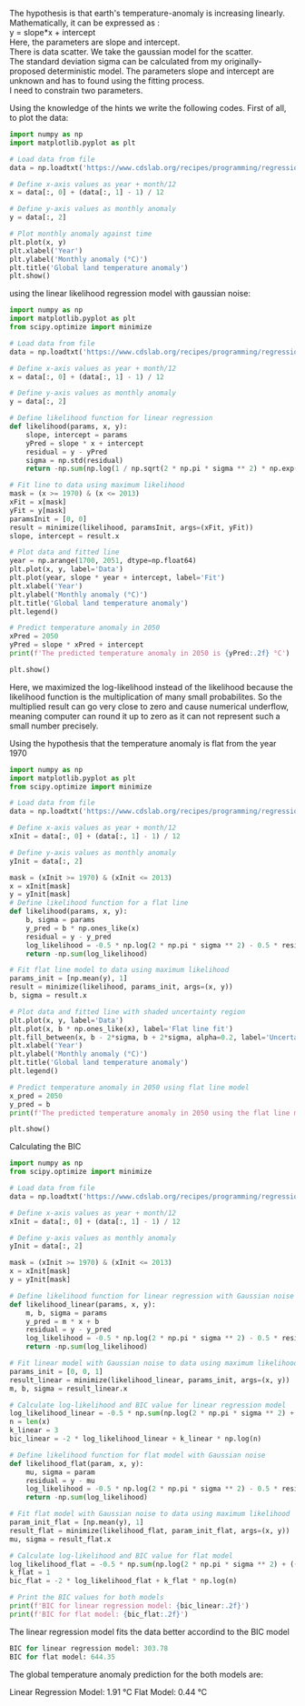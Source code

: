 The hypothesis is that earth's temperature-anomaly is increasing linearly. Mathematically, it can be expressed as :<br> 
y = slope*x + intercept<br>
Here, the parameters are slope and intercept.<br>
There is data scatter. We take the gaussian model for the scatter.<br>
The standard deviation sigma can be calculated from my originally-proposed deterministic model. The parameters slope and intercept are unknown and has to found using the fitting process.<br>
I need to constrain two parameters.<br>
 
Using the knowledge of the hints we write the following codes. First of all, to plot the data: 

```python
import numpy as np
import matplotlib.pyplot as plt

# Load data from file
data = np.loadtxt('https://www.cdslab.org/recipes/programming/regression-predicting-future-global-land-temperature-maxlikelihood/usaTemperatureHistory.txt', skiprows=70)

# Define x-axis values as year + month/12
x = data[:, 0] + (data[:, 1] - 1) / 12

# Define y-axis values as monthly anomaly
y = data[:, 2]

# Plot monthly anomaly against time
plt.plot(x, y)
plt.xlabel('Year')
plt.ylabel('Monthly anomaly (°C)')
plt.title('Global land temperature anomaly')
plt.show()
```
using the linear likelihood regression model with gaussian noise:

```python
import numpy as np
import matplotlib.pyplot as plt
from scipy.optimize import minimize

# Load data from file
data = np.loadtxt('https://www.cdslab.org/recipes/programming/regression-predicting-future-global-land-temperature-maxlikelihood/usaTemperatureHistory.txt', skiprows=70)

# Define x-axis values as year + month/12
x = data[:, 0] + (data[:, 1] - 1) / 12

# Define y-axis values as monthly anomaly
y = data[:, 2]

# Define likelihood function for linear regression
def likelihood(params, x, y):
    slope, intercept = params
    yPred = slope * x + intercept
    residual = y - yPred
    sigma = np.std(residual)
    return -np.sum(np.log(1 / np.sqrt(2 * np.pi * sigma ** 2) * np.exp(-residual ** 2 / (2 * sigma ** 2))))

# Fit line to data using maximum likelihood
mask = (x >= 1970) & (x <= 2013)
xFit = x[mask]
yFit = y[mask]
paramsInit = [0, 0]
result = minimize(likelihood, paramsInit, args=(xFit, yFit))
slope, intercept = result.x

# Plot data and fitted line
year = np.arange(1700, 2051, dtype=np.float64)
plt.plot(x, y, label='Data')
plt.plot(year, slope * year + intercept, label='Fit')
plt.xlabel('Year')
plt.ylabel('Monthly anomaly (°C)')
plt.title('Global land temperature anomaly')
plt.legend()

# Predict temperature anomaly in 2050
xPred = 2050
yPred = slope * xPred + intercept
print(f'The predicted temperature anomaly in 2050 is {yPred:.2f} °C')

plt.show()
```
Here, we maximized the log-likelihood instead of the likelihood because the likelihood function is the multiplication of many small probabilites. So the multiplied result can go very close to zero and cause numerical underflow, meaning computer can round it up to zero as it can not represent such a small number precisely.<br>

Using the hypothesis that the temperature anomaly is flat from the year 1970

```python
import numpy as np
import matplotlib.pyplot as plt
from scipy.optimize import minimize

# Load data from file
data = np.loadtxt('https://www.cdslab.org/recipes/programming/regression-predicting-future-global-land-temperature-maxlikelihood/usaTemperatureHistory.txt', skiprows=70)

# Define x-axis values as year + month/12
xInit = data[:, 0] + (data[:, 1] - 1) / 12

# Define y-axis values as monthly anomaly
yInit = data[:, 2]

mask = (xInit >= 1970) & (xInit <= 2013)
x = xInit[mask]
y = yInit[mask]
# Define likelihood function for a flat line
def likelihood(params, x, y):
    b, sigma = params
    y_pred = b * np.ones_like(x)
    residual = y - y_pred
    log_likelihood = -0.5 * np.log(2 * np.pi * sigma ** 2) - 0.5 * residual ** 2 / sigma ** 2
    return -np.sum(log_likelihood)

# Fit flat line model to data using maximum likelihood
params_init = [np.mean(y), 1]
result = minimize(likelihood, params_init, args=(x, y))
b, sigma = result.x

# Plot data and fitted line with shaded uncertainty region
plt.plot(x, y, label='Data')
plt.plot(x, b * np.ones_like(x), label='Flat line fit')
plt.fill_between(x, b - 2*sigma, b + 2*sigma, alpha=0.2, label='Uncertainty region')
plt.xlabel('Year')
plt.ylabel('Monthly anomaly (°C)')
plt.title('Global land temperature anomaly')
plt.legend()

# Predict temperature anomaly in 2050 using flat line model
x_pred = 2050
y_pred = b
print(f'The predicted temperature anomaly in 2050 using the flat line model is {y_pred:.2f} °C')

plt.show()

```
Calculating the BIC

```python
import numpy as np
from scipy.optimize import minimize

# Load data from file
data = np.loadtxt('https://www.cdslab.org/recipes/programming/regression-predicting-future-global-land-temperature-maxlikelihood/usaTemperatureHistory.txt', skiprows=70)

# Define x-axis values as year + month/12
xInit = data[:, 0] + (data[:, 1] - 1) / 12

# Define y-axis values as monthly anomaly
yInit = data[:, 2]

mask = (xInit >= 1970) & (xInit <= 2013)
x = xInit[mask]
y = yInit[mask]

# Define likelihood function for linear regression with Gaussian noise
def likelihood_linear(params, x, y):
    m, b, sigma = params
    y_pred = m * x + b
    residual = y - y_pred
    log_likelihood = -0.5 * np.log(2 * np.pi * sigma ** 2) - 0.5 * residual ** 2 / sigma ** 2
    return -np.sum(log_likelihood)

# Fit linear model with Gaussian noise to data using maximum likelihood
params_init = [0, 0, 1]
result_linear = minimize(likelihood_linear, params_init, args=(x, y))
m, b, sigma = result_linear.x

# Calculate log-likelihood and BIC value for linear regression model
log_likelihood_linear = -0.5 * np.sum(np.log(2 * np.pi * sigma ** 2) + ((y - (m * x + b)) / sigma) ** 2)
n = len(x)
k_linear = 3
bic_linear = -2 * log_likelihood_linear + k_linear * np.log(n)

# Define likelihood function for flat model with Gaussian noise
def likelihood_flat(param, x, y):
    mu, sigma = param
    residual = y - mu
    log_likelihood = -0.5 * np.log(2 * np.pi * sigma ** 2) - 0.5 * residual ** 2 / sigma ** 2
    return -np.sum(log_likelihood)

# Fit flat model with Gaussian noise to data using maximum likelihood
param_init_flat = [np.mean(y), 1]
result_flat = minimize(likelihood_flat, param_init_flat, args=(x, y))
mu, sigma = result_flat.x

# Calculate log-likelihood and BIC value for flat model
log_likelihood_flat = -0.5 * np.sum(np.log(2 * np.pi * sigma ** 2) + ((y - mu) / sigma) ** 2)
k_flat = 1
bic_flat = -2 * log_likelihood_flat + k_flat * np.log(n)

# Print the BIC values for both models
print(f'BIC for linear regression model: {bic_linear:.2f}')
print(f'BIC for flat model: {bic_flat:.2f}')
```

The linear regression model fits the data better accordind to the BIC model

```python
BIC for linear regression model: 303.78
BIC for flat model: 644.35
```

The global temperature anomaly prediction for the both models are:<br>

Linear Regression Model: 1.91 °C
Flat Model: 0.44 °C
